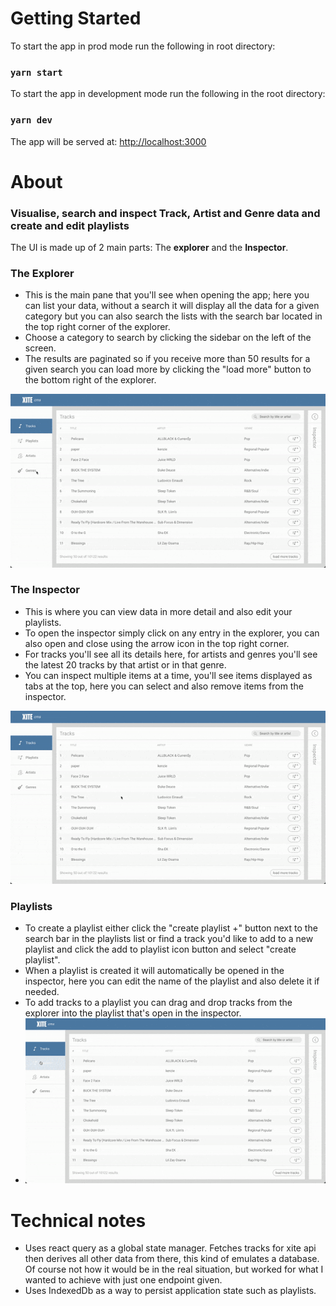 # Getting Started

To start the app in prod mode run the following in root directory:

### `yarn start`

To start the app in development mode run the following in the root directory:

### `yarn dev`

The app will be served at: [http://localhost:3000](http://localhost:3000)

# About

### Visualise, search and inspect Track, Artist and Genre data and create and edit playlists

The UI is made up of 2 main parts: The **explorer** and the **Inspector**.

### The Explorer

- This is the main pane that you'll see when opening the app;
  here you can list your data, without a search it will display all the data
  for a given category but you can also search the lists with the search bar
  located in the top right corner of the explorer.
- Choose a category to search by clicking the sidebar on the left of the screen.
- The results are paginated so if you receive more than 50 results for a given
  search you can load more by clicking the "load more" button to the bottom
  right of the explorer.

![explorer.gif](gif%2Fexplorer.gif)

### The Inspector

- This is where you can view data in more detail and also edit your playlists.
- To open the inspector simply click on any entry in the explorer, you can also open and
  close using the arrow icon in the top right corner.
- For tracks you'll see all its details here, for artists and genres you'll see the latest
  20 tracks by that artist or in that genre.
- You can inspect multiple items at a time, you'll see items displayed as tabs at the top,
  here you can select and also remove items from the inspector.

![inspector.gif](gif%2Finspector.gif)

### Playlists

- To create a playlist either click the "create playlist +" button next to the search bar in
  the playlists list or find a track you'd like to add to a new playlist and click the add to
  playlist icon button and select "create playlist".
- When a playlist is created it will automatically be opened in the inspector, here you can
  edit the name of the playlist and also delete it if needed.
- To add tracks to a playlist you can drag and drop tracks from the explorer into the playlist
  that's open in the inspector.
- ![playlists.gif](gif%2Fplaylists.gif)

# Technical notes

- Uses react query as a global state manager. Fetches tracks for xite api then derives all other data from there,
  this kind of emulates a database. Of course not how it would be in the real situation, but worked for what I wanted
  to achieve with just one endpoint given.
- Uses IndexedDb as a way to persist application state such as playlists.
